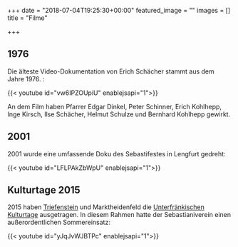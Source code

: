 +++
date = "2018-07-04T19:25:30+00:00"
featured_image = ""
images = []
title = "Filme"

+++
## 1976

Die älteste Video-Dokumentation von Erich Schächer stammt aus dem Jahre 1976. : 

{{< youtube id="vw6IPZOUpiU" enablejsapi="1">}}

An dem Film haben Pfarrer Edgar Dinkel, Peter Schinner, Erich Kohlhepp, Inge Kirsch, Ilse Schächer, Helmut Schulze und Bernhard Kohlhepp gewirkt.

## 2001

2001 wurde eine umfassende Doku des Sebastifestes in Lengfurt gedreht: 

{{< youtube id="LFLPAkZbWpU" enablejsapi="1">}}

## Kulturtage 2015

2015 haben [Triefenstein](https://www.markt-triefenstein.de/) und Marktheidenfeld die [Unterfränkischen Kulturtage](https://www.bezirk-unterfranken.de/unsere-leistungen/heimatpflege/unterfraenkische-kulturtage/index.html) ausgetragen. In diesem Rahmen hatte der Sebastianiverein einen außerordentlichen Sommereinsatz:

{{< youtube id="yJqJvWJBTPc" enablejsapi="1">}}
